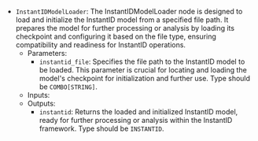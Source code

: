- `InstantIDModelLoader`: The InstantIDModelLoader node is designed to load and initialize the InstantID model from a specified file path. It prepares the model for further processing or analysis by loading its checkpoint and configuring it based on the file type, ensuring compatibility and readiness for InstantID operations.
    - Parameters:
        - `instantid_file`: Specifies the file path to the InstantID model to be loaded. This parameter is crucial for locating and loading the model's checkpoint for initialization and further use. Type should be `COMBO[STRING]`.
    - Inputs:
    - Outputs:
        - `instantid`: Returns the loaded and initialized InstantID model, ready for further processing or analysis within the InstantID framework. Type should be `INSTANTID`.
